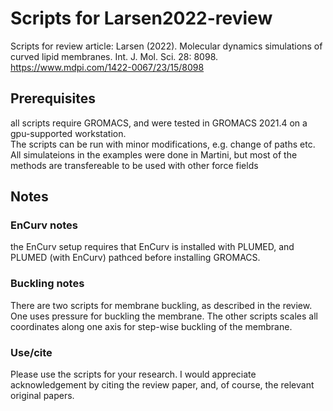 # Scripts for Larsen2022-review
Scripts for review article:
Larsen (2022). Molecular dynamics simulations of curved lipid membranes. Int. J. Mol. Sci. 28: 8098.    
https://www.mdpi.com/1422-0067/23/15/8098    

## Prerequisites 
all scripts  require GROMACS, and were tested in GROMACS 2021.4 on a gpu-supported workstation.   
The scripts can be run with minor modifications, e.g. change of paths etc.   
All simulateions in the examples were done in Martini, but most of the methods are transfereable to be used with other force fields    

## Notes

### EnCurv notes
the EnCurv setup requires that EnCurv is installed with PLUMED, and PLUMED (with EnCurv) pathced before installing GROMACS. 

### Buckling notes
There are two scripts for membrane buckling, as described in the review. One uses pressure for buckling the membrane. The other scripts scales all coordinates along one axis for step-wise buckling of the membrane. 

### Use/cite
Please use the scripts for your research. I would appreciate acknowledgement by citing the review paper, and, of course, the relevant original papers. 
